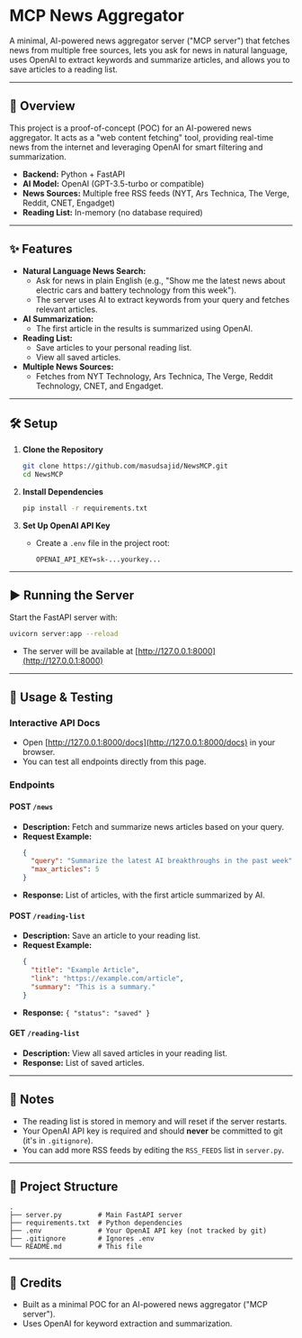 # MCP News Aggregator

A minimal, AI-powered news aggregator server ("MCP server") that fetches news from multiple free sources, lets you ask for news in natural language, uses OpenAI to extract keywords and summarize articles, and allows you to save articles to a reading list.

---

## 🚀 Overview

This project is a proof-of-concept (POC) for an AI-powered news aggregator. It acts as a "web content fetching" tool, providing real-time news from the internet and leveraging OpenAI for smart filtering and summarization.

- **Backend:** Python + FastAPI
- **AI Model:** OpenAI (GPT-3.5-turbo or compatible)
- **News Sources:** Multiple free RSS feeds (NYT, Ars Technica, The Verge, Reddit, CNET, Engadget)
- **Reading List:** In-memory (no database required)

---

## ✨ Features

- **Natural Language News Search:**
  - Ask for news in plain English (e.g., "Show me the latest news about electric cars and battery technology from this week").
  - The server uses AI to extract keywords from your query and fetches relevant articles.
- **AI Summarization:**
  - The first article in the results is summarized using OpenAI.
- **Reading List:**
  - Save articles to your personal reading list.
  - View all saved articles.
- **Multiple News Sources:**
  - Fetches from NYT Technology, Ars Technica, The Verge, Reddit Technology, CNET, and Engadget.

---

## 🛠️ Setup

1. **Clone the Repository**
   ```sh
   git clone https://github.com/masudsajid/NewsMCP.git
   cd NewsMCP
   ```

2. **Install Dependencies**
   ```sh
   pip install -r requirements.txt
   ```

3. **Set Up OpenAI API Key**
   - Create a `.env` file in the project root:
     ```env
     OPENAI_API_KEY=sk-...yourkey...
     ```

---

## ▶️ Running the Server

Start the FastAPI server with:
```sh
uvicorn server:app --reload
```
- The server will be available at [http://127.0.0.1:8000](http://127.0.0.1:8000)

---

## 🧪 Usage & Testing

### **Interactive API Docs**
- Open [http://127.0.0.1:8000/docs](http://127.0.0.1:8000/docs) in your browser.
- You can test all endpoints directly from this page.

### **Endpoints**

#### **POST `/news`**
- **Description:** Fetch and summarize news articles based on your query.
- **Request Example:**
  ```json
  {
    "query": "Summarize the latest AI breakthroughs in the past week",
    "max_articles": 5
  }
  ```
- **Response:** List of articles, with the first article summarized by AI.

#### **POST `/reading-list`**
- **Description:** Save an article to your reading list.
- **Request Example:**
  ```json
  {
    "title": "Example Article",
    "link": "https://example.com/article",
    "summary": "This is a summary."
  }
  ```
- **Response:** `{ "status": "saved" }`

#### **GET `/reading-list`**
- **Description:** View all saved articles in your reading list.
- **Response:** List of saved articles.

---

## 📝 Notes
- The reading list is stored in memory and will reset if the server restarts.
- Your OpenAI API key is required and should **never** be committed to git (it's in `.gitignore`).
- You can add more RSS feeds by editing the `RSS_FEEDS` list in `server.py`.

---

## 📂 Project Structure

```
.
├── server.py         # Main FastAPI server
├── requirements.txt  # Python dependencies
├── .env              # Your OpenAI API key (not tracked by git)
├── .gitignore        # Ignores .env
└── README.md         # This file
```

---

## 🤖 Credits
- Built as a minimal POC for an AI-powered news aggregator ("MCP server").
- Uses OpenAI for keyword extraction and summarization. 